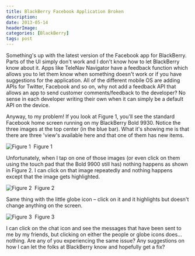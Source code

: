```yaml
---
title: BlackBerry Facebook Application Broken
description: 
date: 2013-05-14
headerImage: 
categories: [BlackBerry]
tags: post
---
```


Something's up with the latest version of the Facebook app for BlackBerry. Parts of the UI simply don't work and I don't know how to let BlackBerry know about it. Apps like TeleNav Navigator have a feedback function which allows you to let them know when something doesn't work or if you have suggestions for the application. All of the different mobile OS are adding APIs for Twitter, Facebook and so on, why not add a feedback API that allows an app to send customer comments/feedback to the developer? No sense in each developer writing their own when it can simply be a default API on the device.

Anyway, to my problem! If you look at Figure 1, you'll see the standard Facebook home screen running on my BlackBerry Bold 9930. Notice the three images at the top center (in the blue bar). What it's showing me is that there are three 'view's available here and that one of them has new items.

![Figure 1](/images/2013/blackberry-facebook-1.png) 
Figure 1

Unfortunately, when I tap on one of those images (or even click on them using the touch pad that the Bold 9900 still has) nothing happens as shown in Figure 2. I can click on that image repeatedly and nothing happens except that the image gets highlighted.

![Figure 2](/images/2013/blackberry-facebook-2.png) 
Figure 2

Same thing with the little globe icon – click on it and it highlights but doesn't change anything on the screen.

![Figure 3](/images/2013/blackberry-facebook-3.png) 
Figure 3

I can click on the chat icon and see the messages that have been sent to me by my friends, but clicking on either the people or globe icons does…nothing. Are any of you experiencing the same issue? Any suggestions on how I can let the folks at BlackBerry know and hopefully get a fix?